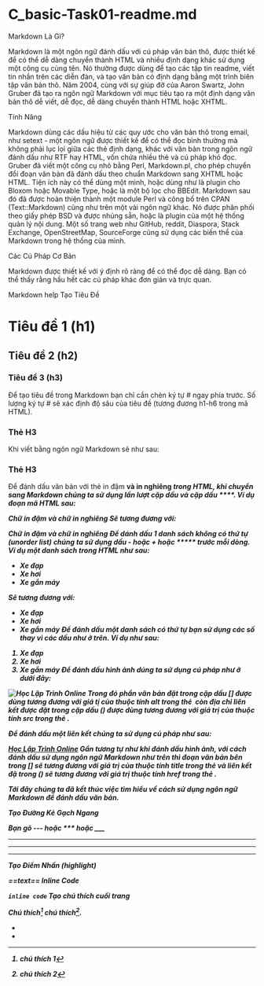 # C_basic-Task01-readme.md
Markdown Là Gì?

Markdown là một ngôn ngữ đánh dấu với cú pháp văn bản thô, được thiết kế để có thể dễ dàng chuyển thành HTML và nhiều định dạng khác sử dụng một công cụ cùng tên. Nó thường được dùng để tạo các tập tin readme, viết tin nhắn trên các diễn đàn, và tạo văn bản có định dạng bằng một trình biên tập văn bản thô.
Năm 2004, cùng với sự giúp đỡ của Aaron Swartz, John Gruber đã tạo ra ngôn ngữ Markdown với mục tiêu tạo ra một định dạng văn bản thô dễ viết, dễ đọc, dễ dàng chuyển thành HTML hoặc XHTML.

Tính Năng

Markdown dùng các dấu hiệu từ các quy ước cho văn bản thô trong email, như setext - một ngôn ngữ được thiết kế để có thể đọc bình thường mà không phải lục lọi giữa các thẻ định dạng, khác với văn bản trong ngôn ngữ đánh dấu như RTF hay HTML, vốn chứa nhiều thẻ và cú pháp khó đọc.
Gruber đã viết một công cụ nhỏ bằng Perl, Markdown.pl, cho phép chuyển đổi đoạn văn bản đã đánh dấu theo chuẩn Markdown sang XHTML hoặc HTML. Tiện ích này có thể dùng một mình, hoặc dùng như là plugin cho Bloxom hoặc Movable Type, hoặc là một bộ lọc cho BBEdit.
Markdown sau đó đã được hoàn thiện thành một module Perl và công bố trên CPAN (Text::Markdown) cũng như trên một vài ngôn ngữ khác. Nó được phân phối theo giấy phép BSD và được nhúng sẵn, hoặc là plugin của một hệ thống quản lý nội dung. Một số trang web như GitHub, reddit, Diaspora, Stack Exchange, OpenStreetMap, SourceForge cũng sử dụng các biến thể của Markdown trong hệ thống của mình.

Các Cú Pháp Cơ Bản

Markdown được thiết kế với ý định rõ ràng để có thể đọc dễ dàng. Bạn có thể thấy rằng hầu hết các cú pháp khác đơn giản và trực quan.

Markdown help
Tạo Tiêu Đề

# Tiêu đề 1 (h1)
## Tiêu đề 2 (h2)
### Tiêu đề 3 (h3)
Để tạo tiêu đề trong Markdown bạn chỉ cần chèn ký tự # ngay phía trước. Số lượng ký tự # sẽ xác định độ sâu của tiêu đề (tương đương h1-h6 trong mã HTML).

<h3>Thẻ H3</h3>
Khi viết bằng ngôn ngữ Markdown sẽ như sau:

### Thẻ H3
Để đánh dấu văn bản với thẻ in đậm <strong> và in nghiêng <em> trong HTML, khi chuyển sang Markdown chúng ta sử dụng lần lượt cặp dấu và cặp dấu ****. Ví dụ đoạn mã HTML sau:

Chữ <strong>in đậm</strong> và chữ <em>in nghiêng</em>
Sẽ tương đương với:

Chữ **in đậm** và chữ *in nghiêng*
Để dánh dấu 1 danh sách không có thứ tự (unorder list) chúng ta sử dụng dấu - hoặc + hoặc ***** trước mỗi dòng. Ví dụ một danh sách trong HTML như sau:

<ul>
<li>Xe đạp</li>
<li>Xe hơi</li>
<li>Xe gắn máy</li>
</ul>
Sẽ tương đương với:

- Xe đạp
- Xe hơi
- Xe gắn máy
Để đánh dấu một danh sách có thứ tự bạn sử dụng các số thay vì các dấu như ở trên. Ví dụ như sau:

1. Xe đạp
2. Xe hơi
3. Xe gắn máy
Để đánh dấu hình ảnh dúng ta sử dụng cú pháp như ở dưới đây:

![Học Lập Trình Online](http://hoclaptrinh.org/logo.png)
Trong đó phần văn bản đặt trong cặp dấu [] được dùng tương đương với giá tị của thuộc tính alt trong thẻ <img> còn địa chỉ liên kết được đặt trong cặp dấu () được dùng tương đương với giá trị của thuộc tính src trong thẻ <img>.

Để đánh dấu một liên kết chúng ta sử dụng cú pháp như sau:

[Học Lập Trình Online](http://hoclaptrinh.org)
Gần tương tự như khi đánh dấu hình ảnh, với cách đánh dấu sử dụng ngôn ngữ Markdown như trên thì đoạn văn bản bên trong [] sẽ tương đương với giá trị của thuộc tính title trong thẻ <a> và liên kết đặ trong () sẽ tương đương với giá trị thuộc tính href trong thẻ <a>.

Tới đây chúng ta đã kết thúc việc tìm hiểu về cách sử dụng ngôn ngữ Markdown để đánh dấu văn bản.

Tạo Đường Kẻ Gạch Ngang

Bạn gõ --- hoặc *** hoặc ___

---
***
___
Tạo Điểm Nhấn (highlight)

==text==
Inline Code

`inline code`
Tạo chú thích cuối trang

Chú thích[^1] chú thích[^2].  

- [^1]: chú thích 1 
- [^2]: chú thích 2
